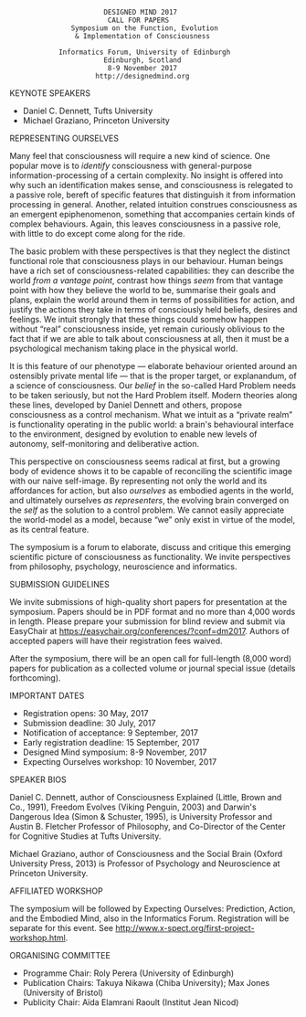                            DESIGNED MIND 2017
                            CALL FOR PAPERS
                   Symposium on the Function, Evolution
                    & Implementation of Consciousness

                Informatics Forum, University of Edinburgh
                           Edinburgh, Scotland
                            8-9 November 2017
                         http://designedmind.org

KEYNOTE SPEAKERS

* Daniel C. Dennett, Tufts University
* Michael Graziano, Princeton University

REPRESENTING OURSELVES

Many feel that consciousness will require a new kind of science. One popular
move is to _identify_ consciousness with general-purpose
information-processing of a certain complexity. No insight is offered into why
such an identification makes sense, and consciousness is relegated to a
passive role, bereft of specific features that distinguish it from information
processing in general. Another, related intuition construes consciousness as
an emergent epiphenomenon, something that accompanies certain kinds of complex
behaviours. Again, this leaves consciousness in a passive role, with little to
do except come along for the ride.

The basic problem with these perspectives is that they neglect the distinct
functional role that consciousness plays in our behaviour. Human beings have a
rich set of consciousness-related capabilities: they can describe the world
_from a vantage point_, contrast how things _seem_ from that vantage point
with how they believe the world to be, summarise their goals and plans,
explain the world around them in terms of possibilities for action, and
justify the actions they take in terms of consciously held beliefs, desires
and feelings. We intuit strongly that these things could somehow happen
without &ldquo;real&rdquo; consciousness inside, yet remain curiously
oblivious to the fact that if we are able to talk about consciousness at all,
then it must be a psychological mechanism taking place in the physical world.

It is this feature of our phenotype &mdash; elaborate behaviour oriented
around an ostensibly private mental life &mdash; that is the proper target, or
explanandum, of a science of consciousness. Our _belief_ in the so-called Hard
Problem needs to be taken seriously, but not the Hard Problem itself. Modern
theories along these lines, developed by Daniel Dennett and others, propose
consciousness as a control mechanism. What we intuit as a &ldquo;private
realm&rdquo; is functionality operating in the public world: a brain's
behavioural interface to the environment, designed by evolution to enable new
levels of autonomy, self-monitoring and deliberative action.

This perspective on consciousness seems radical at first, but a growing body
of evidence shows it to be capable of reconciling the scientific image with
our naive self-image. By representing not only the world and its affordances
for action, but also _ourselves_ as embodied agents in the world, and
ultimately ourselves _as representers_, the evolving brain converged on the
_self_ as the solution to a control problem. We cannot easily appreciate the
world-model as a model, because &ldquo;we&rdquo; only exist in virtue of the
model, as its central feature.

The symposium is a forum to elaborate, discuss and critique this emerging
scientific picture of consciousness as functionality. We invite perspectives
from philosophy, psychology, neuroscience and informatics.

SUBMISSION GUIDELINES

We invite submissions of high-quality short papers for presentation at the
symposium. Papers should be in PDF format and no more than 4,000 words in
length. Please prepare your submission for blind review and submit via
EasyChair at https://easychair.org/conferences/?conf=dm2017. Authors of
accepted papers will have their registration fees waived.

After the symposium, there will be an open call for full-length (8,000 word)
papers for publication as a collected volume or journal special issue (details
forthcoming).

IMPORTANT DATES

- Registration opens: 30 May, 2017
- Submission deadline: 30 July, 2017
- Notification of acceptance: 9 September, 2017
- Early registration deadline: 15 September, 2017
- Designed Mind symposium: 8-9 November, 2017
- Expecting Ourselves workshop: 10 November, 2017 

SPEAKER BIOS

Daniel C. Dennett, author of Consciousness Explained (Little, Brown and Co.,
1991), Freedom Evolves (Viking Penguin, 2003) and Darwin's Dangerous Idea
(Simon & Schuster, 1995), is University Professor and Austin B. Fletcher
Professor of Philosophy, and Co-Director of the Center for Cognitive Studies
at Tufts University.

Michael Graziano, author of Consciousness and the Social Brain (Oxford
University Press, 2013) is Professor of Psychology and Neuroscience at
Princeton University.

AFFILIATED WORKSHOP 

The symposium will be followed by Expecting Ourselves: Prediction, Action, and
the Embodied Mind, also in the Informatics Forum. Registration will be
separate for this event. See
http://www.x-spect.org/first-project-workshop.html.

ORGANISING COMMITTEE

- Programme Chair: Roly Perera (University of Edinburgh)
- Publication Chairs: Takuya Nikawa (Chiba University); Max Jones (University of Bristol)
- Publicity Chair: Aïda Elamrani Raoult (Institut Jean Nicod)
